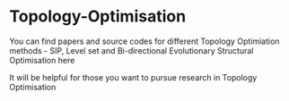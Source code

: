 # Topology-Optimisation

You can find papers and source codes for different Topology Optimiation methods - SIP, Level set and Bi-directional Evolutionary Structural Optimisation here

It will be helpful for those you want to pursue research in Topology Optimisation
